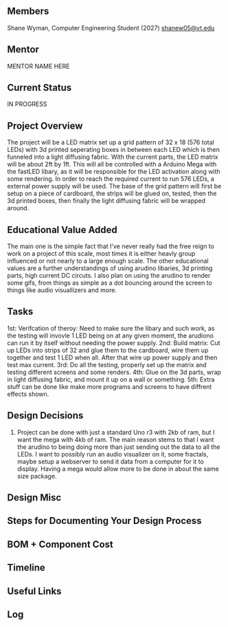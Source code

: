## Members
Shane Wyman, Computer Engineering Student (2027)
shanew05@vt.edu

## Mentor
MENTOR NAME HERE

## Current Status
IN PROGRESS

## Project Overview

The project will be a LED matrix set up a grid pattern of 32 x 18 (576 total LEDs) with 3d printed seperating boxes in between each LED which is then funneled into a light diffusing fabric. With the current parts, the LED matrix will be about 2ft by 1ft. This will all be controlled with a Arduino Mega with the fastLED libary, as it will be responsible for the LED activation along with some rendering. In order to reach the required current to run 576 LEDs, a external power supply will be used. The base of the grid pattern will first be setup on a piece of cardboard, the strips will be glued on, tested, then the 3d printed boxes, then finally the light diffusing fabric will be wrapped around.

## Educational Value Added

The main one is the simple fact that I've never really had the free reign to work on a project of this scale, most times it is either heavly group influenced or not nearly to a large enough scale. The other educational values are a further understandings of using arudino libaries, 3d printing parts, high current DC circuts. I also plan on using the arudino to render some gifs, from things as simple as a dot bouncing around the screen to things like audio visuallizers and more.

## Tasks

1st: Verifcation of theroy: Need to make sure the libary and such work, as the testing will invovle 1 LED being on at any given moment, the arudiono can run it by itself without needing the power supply.
2nd: Build matrix: Cut up LEDs into strips of 32 and glue them to the cardboard, wire them up together and test 1 LED when all. After that wire up power supply and then test max current.
3rd: Do all the testing, properly set up the matrix and testing different screens and some renders.
4th: Glue on the 3d parts, wrap in light diffusing fabric, and mount it up on a wall or something.
5th: Extra stuff can be done like make more programs and screens to have diffrent effects shown.

## Design Decisions

1. Project can be done with just a standard Uno r3 with 2kb of ram, but I want the mega with 4kb of ram. The main reason stems to that I want the arudino to being doing more than just sending out the data to all the LEDs. I want to possibly run an audio visualizer on it, some fractals, maybe setup a webserver to send it data from a computer for it to display. Having a mega would allow more to be done in about the same size package.

## Design Misc

<!-- Your Text Here. You may work with your mentor on this later when they are assigned -->

## Steps for Documenting Your Design Process

<!-- Your Text Here. You may work with your mentor on this later when they are assigned -->

## BOM + Component Cost

<!-- Your Text Here. You may work with your mentor on this later when they are assigned -->

## Timeline

<!-- Your Text Here. You may work with your mentor on this later when they are assigned -->

## Useful Links

<!-- Your Text Here. You may work with your mentor on this later when they are assigned -->

## Log

<!-- Your Text Here. You may work with your mentor on this later when they are assigned -->
